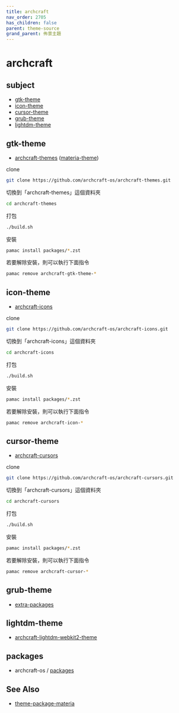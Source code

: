 ```yaml
---
title: archcraft
nav_order: 2705
has_children: false
parent: theme-source
grand_parent: 佈景主題
---
```



# archcraft


## subject

* [gtk-theme](#gtk-theme)
* [icon-theme](#icon-theme)
* [cursor-theme](#cursor-theme)
* [grub-theme](#grub-theme)
* [lightdm-theme](#lightdm-theme)


## gtk-theme

* [archcraft-themes](https://github.com/archcraft-os/archcraft-themes) ([materia-theme](https://github.com/nana-4/materia-theme))

clone

``` sh
git clone https://github.com/archcraft-os/archcraft-themes.git
```

切換到「archcraft-themes」這個資料夾

``` sh
cd archcraft-themes
```

打包

``` sh
./build.sh
```

安裝

``` sh
pamac install packages/*.zst
```


若要解除安裝，則可以執行下面指令

``` sh
pamac remove archcraft-gtk-theme-*
```




## icon-theme

* [archcraft-icons](https://github.com/archcraft-os/archcraft-icons)

clone

``` sh
git clone https://github.com/archcraft-os/archcraft-icons.git
```

切換到「archcraft-icons」這個資料夾

``` sh
cd archcraft-icons
```

打包

``` sh
./build.sh
```

安裝

``` sh
pamac install packages/*.zst
```


若要解除安裝，則可以執行下面指令

``` sh
pamac remove archcraft-icon-*
```




## cursor-theme

* [archcraft-cursors](https://github.com/archcraft-os/archcraft-cursors)


clone

``` sh
git clone https://github.com/archcraft-os/archcraft-cursors.git
```

切換到「archcraft-cursors」這個資料夾

``` sh
cd archcraft-cursors
```

打包

``` sh
./build.sh
```

安裝

``` sh
pamac install packages/*.zst
```


若要解除安裝，則可以執行下面指令

``` sh
pamac remove archcraft-cursor-*
```


## grub-theme

* [extra-packages](https://github.com/archcraft-os/extra-packages)

## lightdm-theme

* [archcraft-lightdm-webkit2-theme](https://github.com/archcraft-os/extra-packages/tree/main/archcraft-lightdm-webkit2-theme)


## packages

* archcraft-os / [packages](https://github.com/archcraft-os/packages/tree/main/x86_64)



## See Also

* [theme-package-materia](https://samwhelp.github.io/note-about-ubuntu/read/subject/theme/package/materia.html)
